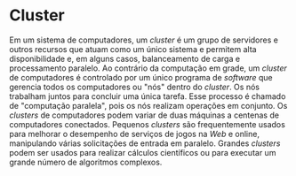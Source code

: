 # Cluster

Em um sistema de computadores, um _cluster_ é um grupo de servidores e outros recursos que atuam como um único sistema e permitem alta disponibilidade e, em alguns casos, balanceamento de carga e processamento paralelo. Ao contrário da computação em grade, um _cluster_ de computadores é controlado por um único programa de _software_ que gerencia todos os computadores ou "nós" dentro do _cluster_. Os nós trabalham juntos para concluir uma única tarefa. Esse processo é chamado de "computação paralela", pois os nós realizam operações em conjunto. Os _clusters_ de computadores podem variar de duas máquinas a centenas de computadores conectados. Pequenos _clusters_ são frequentemente usados para melhorar o desempenho de serviços de jogos na _Web_ e online, manipulando várias solicitações de entrada em paralelo. Grandes _clusters_ podem ser usados para realizar cálculos científicos ou para executar um grande número de algoritmos complexos.  


